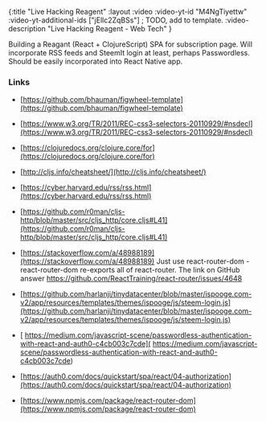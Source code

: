 {:title "Live Hacking Reagent" 
 :layout :video
 :video-yt-id "M4NgTiyettw"
 :video-yt-additional-ids ["jEllc2ZqBSs"] ; TODO, add to template.
 :video-description "Live Hacking Reagent - Web Tech"
}

Building a Reagant (React + ClojureScript) SPA for subscription page. Will incorporate
RSS feeds and SteemIt login at least, perhaps Passwordless. Should be easily incorporated
into React Native app.

### Links

* [https://github.com/bhauman/figwheel-template](https://github.com/bhauman/figwheel-template)

* [https://www.w3.org/TR/2011/REC-css3-selectors-20110929/#nsdecl](https://www.w3.org/TR/2011/REC-css3-selectors-20110929/#nsdecl)

* [https://clojuredocs.org/clojure.core/for](https://clojuredocs.org/clojure.core/for)


* [http://cljs.info/cheatsheet/](http://cljs.info/cheatsheet/)


* [https://cyber.harvard.edu/rss/rss.html](https://cyber.harvard.edu/rss/rss.html)


* [https://github.com/r0man/cljs-http/blob/master/src/cljs_http/core.cljs#L41](https://github.com/r0man/cljs-http/blob/master/src/cljs_http/core.cljs#L41)

* [https://stackoverflow.com/a/48988189](https://stackoverflow.com/a/48988189)
 Just use react-router-dom - react-router-dom re-exports all of react-router. The link on GitHub answer https://github.com/ReactTraining/react-router/issues/4648


* [https://github.com/harlanji/tinydatacenter/blob/master/ispooge.com-v2/app/resources/templates/themes/ispooge/js/steem-login.js](https://github.com/harlanji/tinydatacenter/blob/master/ispooge.com-v2/app/resources/templates/themes/ispooge/js/steem-login.js)

* [ https://medium.com/javascript-scene/passwordless-authentication-with-react-and-auth0-c4cb003c7cde]( https://medium.com/javascript-scene/passwordless-authentication-with-react-and-auth0-c4cb003c7cde)


* [https://auth0.com/docs/quickstart/spa/react/04-authorization](https://auth0.com/docs/quickstart/spa/react/04-authorization)



* [https://www.npmjs.com/package/react-router-dom](https://www.npmjs.com/package/react-router-dom)



